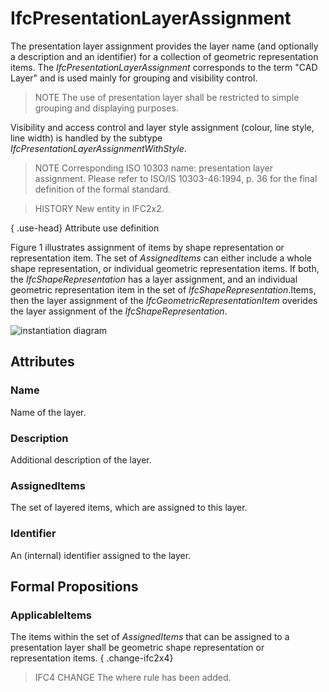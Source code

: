 # IfcPresentationLayerAssignment

The presentation layer assignment provides the layer name (and optionally a description and an identifier) for a collection of geometric representation items. The _IfcPresentationLayerAssignment_ corresponds to the term "CAD Layer" and is used mainly for grouping and visibility control.

> NOTE  The use of presentation layer shall be restricted to simple grouping and displaying purposes.

Visibility and access control and layer style assignment (colour, line style, line width) is handled by the subtype _IfcPresentationLayerAssignmentWithStyle_.

> NOTE  Corresponding ISO 10303 name: presentation layer assignment. Please refer to ISO/IS 10303-46:1994, p. 36 for the final definition of the formal standard.

> HISTORY  New entity in IFC2x2.

{ .use-head}
Attribute use definition

Figure 1 illustrates assignment of items by shape representation or representation item. The set of _AssignedItems_ can either include a whole shape representation, or individual geometric representation items. If both, the _IfcShapeRepresentation_ has a layer assignment, and an individual geometric representation item in the set of _IfcShapeRepresentation_.Items, then the layer assignment of the _IfcGeometricRepresentationItem_ overides the layer assignment of the _IfcShapeRepresentation_.

![instantiation diagram](../../../../figures/ifcpresentationlayerassignment-fig1.png "Figure 1 &mdash; Presentation layer assignment")

## Attributes

### Name
Name of the layer.

### Description
Additional description of the layer.

### AssignedItems
The set of layered items, which are assigned to this layer.

### Identifier
An (internal) identifier assigned to the layer.

## Formal Propositions

### ApplicableItems
The items within the set of _AssignedItems_ that can be assigned to a presentation layer shall be geometric shape representation or representation items.
{ .change-ifc2x4}
> IFC4 CHANGE  The where rule has been added.
